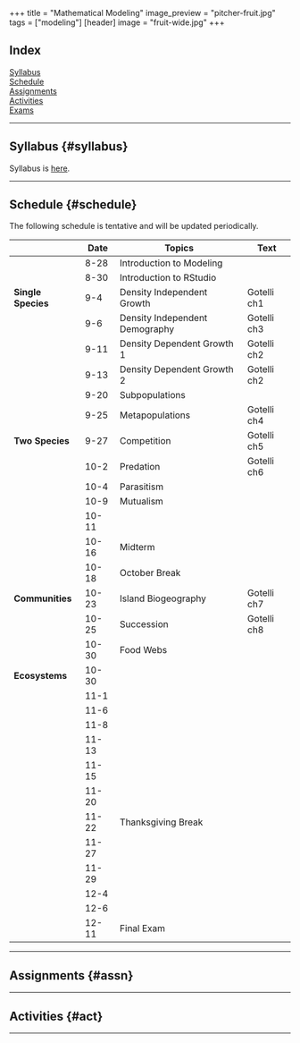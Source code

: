 +++
title = "Mathematical Modeling"
image_preview = "pitcher-fruit.jpg"
tags = ["modeling"]
[header] 
image = "fruit-wide.jpg"
+++

## Index

[Syllabus](#syllabus)  
[Schedule](#schedule)  
[Assignments](#assn)  
[Activities](#act)  
[Exams](#exams)  

---------------------------------------------------------------------

## Syllabus {#syllabus}

Syllabus is [here](/courses/MATH341/syllabus/).  

---------------------------------------------------------------------

## Schedule {#schedule}

The following schedule is tentative and will be updated periodically.  

|    	| Date | Topics	| Text |
|-------------|--------	|------- |------- |
|  | 8-28 	| Introduction to Modeling 	| |
|  | 8-30   | Introduction to RStudio 	| |
| **Single Species** | 9-4 | Density Independent Growth	| Gotelli ch1 |
| | 9-6 | Density Independent Demography | Gotelli ch3 |
| | 9-11 | Density Dependent Growth 1	| Gotelli ch2 |
| | 9-13 | Density Dependent Growth 2	| Gotelli ch2 |
| | 9-20 | Subpopulations | |
| | 9-25 | Metapopulations | Gotelli ch4 |
| **Two Species** | 9-27 | Competition | Gotelli ch5 |
| | 10-2 | Predation | Gotelli ch6 |
| | 10-4 | Parasitism |
| | 10-9 | Mutualism |
| | 10-11 |  |
| | 10-16 | Midterm |
| | 10-18 | October Break |
| **Communities** | 10-23 | Island Biogeography | Gotelli ch7 |
| | 10-25 | Succession | Gotelli ch8 |
| | 10-30 | Food Webs | |
| **Ecosystems** | 10-30 |  |
| | 11-1 |  |
| | 11-6 |  |
| | 11-8 |  |
| | 11-13 |  |
| | 11-15 |  |
| | 11-20 |  |
| | 11-22 | Thanksgiving Break |
| | 11-27 |  |
| | 11-29 |  |
| | 12-4 |  |
| | 12-6 |  |
| | 12-11 | Final Exam |

---------------------------------------------------------------------

## Assignments {#assn}

---------------------------------------------------------------------

## Activities {#act}

-------------------------------------------